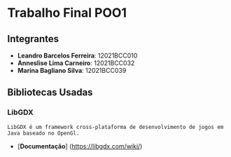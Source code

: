 # Trabalho Final POO1

## Integrantes 
* **Leandro Barcelos Ferreira**: 12021BCC010
* **Anneslise Lima Carneiro**: 12021BCC032
* **Marina Bagliano Silva**: 12021BCC039 
	
## Bibliotecas Usadas

### **LibGDX** 
	LibGDX é um framework cross-plataforma de desenvolvimento de jogos em Java baseado no OpenGl.
* [**Documentação**] (https://libgdx.com/wiki/)



